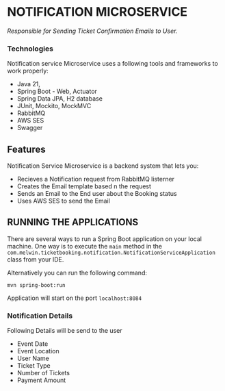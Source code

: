 # NOTIFICATION MICROSERVICE

_Responsible for Sending Ticket Confirmation Emails to User._

### Technologies

Notification service Microservice uses a following tools and frameworks to work properly:

- Java 21, 
- Spring Boot - Web, Actuator
- Spring Data JPA, H2 database
- JUnit, Mockito, MockMVC
- RabbitMQ
- AWS SES
- Swagger

## Features

Notification Service Microservice is a backend system that lets you:

- Recieves a Notification request from RabbitMQ listerner
- Creates the Email template based n the request
- Sends an Email to the End user about the Booking status
- Uses AWS SES to send the Email


## RUNNING THE APPLICATIONS

There are several ways to run a Spring Boot application on your local machine. One way is to execute the `main` method in the `com.melwin.ticketbooking.notification.NotificationServiceApplication` class from your IDE.

Alternatively you can run the following command:

```shell
mvn spring-boot:run
```
Application will start on the port ``localhost:8084``


### Notification Details

Following Details will be send to the user

- Event Date
- Event Location
- User Name
- Ticket Type
- Number of Tickets
- Payment Amount


